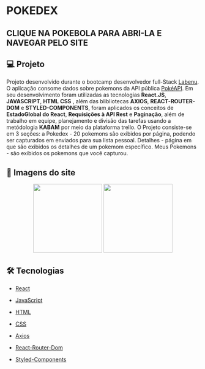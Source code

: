 # POKEDEX

## CLIQUE NA POKEBOLA PARA ABRI-LA E NAVEGAR PELO SITE

## 💻 Projeto
Projeto desenvolvido durante o bootcamp desenvolvedor full-Stack [Labenu](https://www.labenu.com.br/curso-de-programacao-web-full-stack-integral). O aplicação consome dados sobre pokemons da API pública [PokéAPI](https://pokeapi.co/). Em seu desenvolvimento foram utilizadas as tecnologias **React.JS**, **JAVASCRIPT**, **HTML** **CSS** , além das blibliotecas **AXIOS**, **REACT-ROUTER-DOM** e **STYLED-COMPONENTS**, foram aplicados os conceitos de **EstadoGlobal do React**, **Requisições à API Rest** e **Paginação**, além de trabalho em equipe, planejamento e divisão das tarefas usando a metódologia **KABAM** por meio da plataforma trello. O Projeto consiste-se em 3 seções: a Pokedex - 20 pokemons são exibidos por página, podendo ser capturados em enviados para sua lista pessoal. Detalhes - página em que são exibidos os detalhes de um pokemom específico. Meus Pokemons - são exibidos os pokemons que você capturou. 

<h2 id="imagens">📱 Imagens do site</h2>
<div align="center">
  <img height="180em" src="https://user-images.githubusercontent.com/98994187/174461045-7484c748-737e-4716-9401-5e047109e5ab.png"/>
  <img height="180em" src="https://user-images.githubusercontent.com/98994187/174461141-a67e718c-55a3-4c60-b9f3-2db0ad768985.png"/>
</div>

<h2 id="tecnologias">🛠 Tecnologias</h2>
 
-  [React](https://pt-br.reactjs.org/docs/getting-started.html)

-  [JavaScript](https://developer.mozilla.org/pt-BR/docs/Web/JavaScript)

-  [HTML](https://developer.mozilla.org/pt-BR/docs/Web/HTML)

-  [CSS](https://www.w3schools.com/css/)

-  [Axios](https://styled-components.com/docs) 

-  [React-Router-Dom](https://www.npmjs.com/package/react-router-dom)

-  [Styled-Components](https://styled-components.com/docs)





